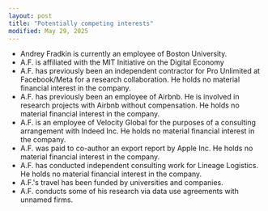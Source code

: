 ```yaml
---
layout: post
title: "Potentially competing interests"
modified: May 29, 2025
---
```


- Andrey Fradkin is currently an employee of Boston University.
- A.F. is affiliated with the MIT Initiative on the Digital Economy
- A.F. has previously been an independent contractor for Pro Unlimited at Facebook/Meta for a research collaboration. He holds no material financial interest in the company.
- A.F. has previously been an employee of Airbnb. He is involved in research projects with Airbnb without compensation. He holds no material financial interest in the company.
- A.F. is an employee of Velocity Global for the purposes of a consulting arrangement with Indeed Inc. He holds no material financial interest in the company.
- A.F. was paid to co-author an export report by Apple Inc. He holds no material financial interest in the company.
- A.F. has conducted independent consulting work for Lineage Logistics. He holds no material financial interest in the company.
- A.F.'s travel has been funded by universities and companies.
- A.F. conducts some of his research via data use agreements with unnamed firms.